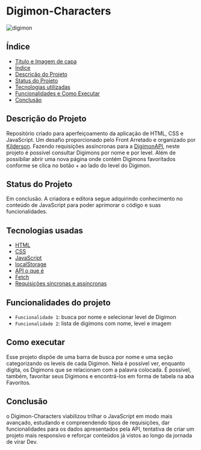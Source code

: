 # Digimon-Characters
![digimon](https://user-images.githubusercontent.com/99814252/172946141-80d211ab-6a26-495f-b6a3-8849a22e6125.png)

## Índice

* [Título e Imagem de capa](#Digimon-Characters)
* [Índice](#Índice)
* [Descrição do Projeto](#descrição-do-Projeto)
* [Status do Projeto](#status-do-Projeto)
* [Tecnologias utilizadas](#tecnologias-usadas)
* [Funcionalidades e Como Executar](#funcionalidades-do-projeto)
* [Conclusão](#conclusão)

## Descrição do Projeto
Repositório criado para aperfeiçoamento da aplicação de HTML, CSS e JavaScript. Um desafio proporcionado pelo Front Arretado e 
organizado por [Kilderson](https://www.linkedin.com/in/dersonsena/). Fazendo requisições assíncronas para a 
[DigimonAPI](https://digimon-api.vercel.app/api/digimon), neste projeto é possível consultar Digimons por nome e por level. 
Além de possibilar abrir uma nova página onde contém Digimons favoritados conforme se clica no botão + ao lado do level do Digimon.

## Status do Projeto
Em conclusão. A criadora e editora segue adquirindo conhecimento no conteúdo de JavaScript para poder aprimorar o código e suas funcionalidades.

## Tecnologias usadas
- [HTML](https://developer.mozilla.org/pt-BR/docs/Web/HTML)
- [CSS](https://developer.mozilla.org/pt-BR/docs/Web/CSS)
- [JavaScript](https://developer.mozilla.org/pt-BR/docs/Web/JavaScript)
- [localStorage](https://developer.mozilla.org/pt-BR/docs/Web/API/Window/localStorage)
 - [API o que é ](https://developer.mozilla.org/pt-BR/docs/Learn/JavaScript/Client-side_web_APIs)
 - [Fetch](https://developer.mozilla.org/pt-BR/docs/Web/API/Fetch_API/Using_Fetch)
 - [Requisições síncronas e assíncronas](https://developer.mozilla.org/pt-BR/docs/Web/API/XMLHttpRequest/Synchronous_and_Asynchronous_Requests)

## Funcionalidades do projeto

- `Funcionalidade 1`: busca por nome e selecionar level de Digimon 
- `Funcionalidade 2`: lista de digimons com nome, level e imagem

## Como executar
Esse projeto dispõe de uma barra de busca por nome e uma seção categorizando os leveis de cada Digimon. 
Nela é possível ver, enquanto digita, os Digimons que se relacionam com a palavra colocada.
É possível, também, favoritar seus Digimons e encontrá-los em forma de tabela na aba Favoritos.

## Conclusão

o Digimon-Characters viabilizou trilhar o JavaScript em modo mais avançado, estudando e compreendendo tipos de requisições, 
dar funcionalidades para os dados apresentados pela API, tentativa de criar um projeto mais responsivo e reforçar conteúdos 
já vistos ao longo da jornada de virar Dev.
